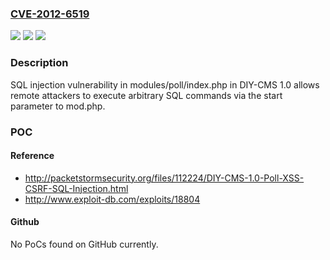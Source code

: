 ### [CVE-2012-6519](https://cve.mitre.org/cgi-bin/cvename.cgi?name=CVE-2012-6519)
![](https://img.shields.io/static/v1?label=Product&message=n%2Fa&color=blue)
![](https://img.shields.io/static/v1?label=Version&message=n%2Fa&color=blue)
![](https://img.shields.io/static/v1?label=Vulnerability&message=n%2Fa&color=brighgreen)

### Description

SQL injection vulnerability in modules/poll/index.php in DIY-CMS 1.0 allows remote attackers to execute arbitrary SQL commands via the start parameter to mod.php.

### POC

#### Reference
- http://packetstormsecurity.org/files/112224/DIY-CMS-1.0-Poll-XSS-CSRF-SQL-Injection.html
- http://www.exploit-db.com/exploits/18804

#### Github
No PoCs found on GitHub currently.

